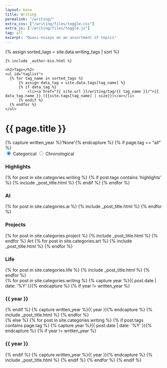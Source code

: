 ```yaml
---
layout: base
title: Writing
permalink: "/writing/"
extra_css: ["/writing/files/toggle.css"]
extra_js: ["/writing/files/toggle.js"]
tag: all
excerpt: "Quasi-essays on an assortment of topics"
---
```

{% assign sorted_tags = site.data.writing_tags | sort %}
<!-- life, art, projects, AI  -->
<div id="main" role="main">
  <div class="article-author-side">
    
    {% include _author-bio.html %}
    
    <h2>Tags</h2>
    <ul id="taglist">
      {% for tag_name in sorted_tags %}
          {% assign data_tag = site.data.tags[tag_name] %}
          {% if data_tag %} 
              <li><a href="{{ site.url }}/writing/tag/{{ tag_name }}/">{{ data_tag.name }} ({{site.tags[tag_name] | size}})</a></li>
          {% endif %}
      {% endfor %}
    </ul>
  </div>
  <div id="index">
    <h1>{{ page.title }}</h1>
    {% capture written_year %}'None'{% endcapture %}
    {% if page.tag == "all" %}
        <form class="form" id="writingToggleForm">
          <div class="switch-field">
            <!--   <div class="switch-title">Display Type</div> -->
            <input type="radio" id="switch_left" name="switch" value="yes" checked/>
            <label for="switch_left">Categorical</label>
            <input type="radio" id="switch_right" name="switch" value="no" />
            <label for="switch_right">Chronological</label>
          </div>
        </form>
        <div id='categorical'>
           <h3 class="writing_subsection">Highlights</h3>
            {% for post in site.categories.writing %}  
              {% if post.tags contains 'highlights' %}
                {% include _post_title.html %}
              {% endif %}
            {% endfor %}
            <h3 class="writing_subsection">AI</h3>
            {% for post in site.categories.ai %}  
                {% include _post_title.html %}
            {% endfor %}
            <h3 class="writing_subsection">Projects</h3>
            {% for post in site.categories.project %}  
                {% include _post_title.html %}
            {% endfor %}
            <h3class="writing_subsection">Art</h3>
            {% for post in site.categories.art %}  
                {% include _post_title.html %}
            {% endfor %}
            <h3 class="writing_subsection">Life</h3>
            {% for post in site.categories.life %}  
                {% include _post_title.html %}
            {% endfor %}
        </div>
        <div id='chronological'>
            {% for post in site.categories.writing %}  
                {% capture year %}{{ post.date | date: '%Y' }}{% endcapture %}
                {% if year != written_year %}
                    <h3 class="writing_subsection">{{ year }}</h3>
                {% endif %}
                {% capture written_year %}{{ year }}{% endcapture %}
                {% include _post_title.html %}
            {% endfor %}
        </div>
    {% else %}
        {% for post in site.categories.writing %}  
              {% if post.tags contains page.tag %}
                {% capture year %}{{ post.date | date: '%Y' }}{% endcapture %}
                {% if year != written_year %}
                  <h3>{{ year }}</h3>
                {% endif %}
                {% capture written_year %}{{ year }}{% endcapture %}
                {% include _post_title.html %}
              {% endif %}
        {% endfor %}
    {% endif %}
  </div><!-- /#index -->
</div><!-- /#main -->
